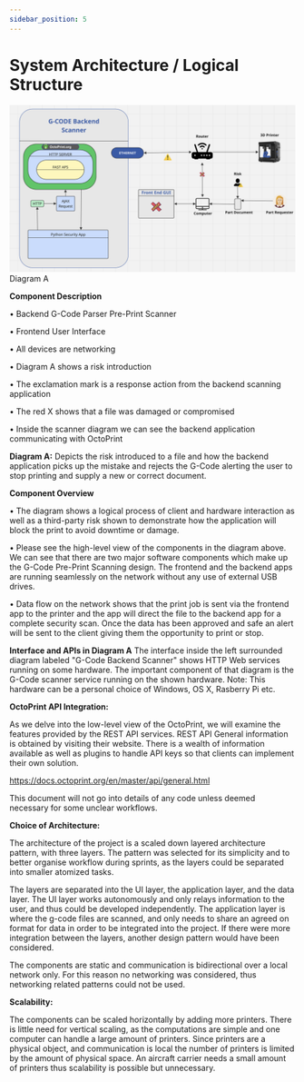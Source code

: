 ```yaml
---
sidebar_position: 5
---
```


# System Architecture / Logical Structure #

![img_2.png](images/logicalStruc.png)
Diagram A


**Component Description**

•	Backend G-Code Parser Pre-Print Scanner

•	Frontend User Interface

•	All devices are networking

•	Diagram A shows a risk introduction

•	The exclamation mark is a response action from the backend scanning application

•	The red X shows that a file was damaged or compromised

•	Inside the scanner diagram we can see the backend application communicating with OctoPrint



**Diagram A:**
Depicts the risk introduced to a file and how the backend application picks up the mistake
and rejects the G-Code alerting the user to stop printing and supply a new or correct document.

**Component Overview**

•	The diagram shows a logical process of client and hardware interaction as well as a third-party risk shown to demonstrate how the application will block the print to avoid downtime or damage.

•	Please see the high-level view of the components in the diagram above.
We can see
that there are two major software components which make up the G-Code Pre-Print Scanning design. The frontend and the backend apps are
running seamlessly on the network without any use of external USB drives.

•	Data flow on the network shows that the print job is sent via the frontend app to the printer and the app will direct the file to the backend app for a complete security scan. Once the data has been approved and safe an alert will be sent to the client giving them the opportunity to print or stop.

**Interface and APIs in Diagram A**
The interface inside the left surrounded diagram labeled "G-Code Backend Scanner" shows HTTP Web services running on some hardware. The important component of that diagram is the G-Code scanner service running on the shown hardware. Note: This hardware can be a personal choice of Windows, OS X, Rasberry Pi etc.


**OctoPrint API Integration:**

As we delve into the low-level view of the OctoPrint, we will examine the features provided by the REST API services.
REST API General information is obtained by visiting their website. There is a wealth of information available as well as plugins to handle API keys so that clients can implement their own solution.

https://docs.octoprint.org/en/master/api/general.html

This document will not go into details of any code unless deemed necessary for some unclear workflows.

**Choice of Architecture:**

The architecture of the project is a scaled down layered architecture pattern, with three layers. The pattern was selected for its simplicity and to better organise workflow during sprints, as the layers could be separated into smaller atomized tasks.

The layers are separated into the UI layer, the application layer, and the data layer. The UI layer works autonomously and only relays information to the user, and thus could be developed independently. The application layer is where the g-code files are scanned, and only needs to share an agreed on format for data in order to be integrated into the project. If there were more integration between the layers, another design pattern would have been considered. 

The components are static and communication is bidirectional over a local network only. For this reason no networking was considered, thus networking related patterns could not be used. 

**Scalability:**

The components can be scaled horizontally by adding more printers. There is little need for vertical scaling, as the computations are simple and one computer can handle a large amount of printers. Since printers are a physical object, and communication is local the number of printers is limited by the amount of physical space. An aircraft carrier needs a small amount of printers thus scalability is possible but unnecessary. 


